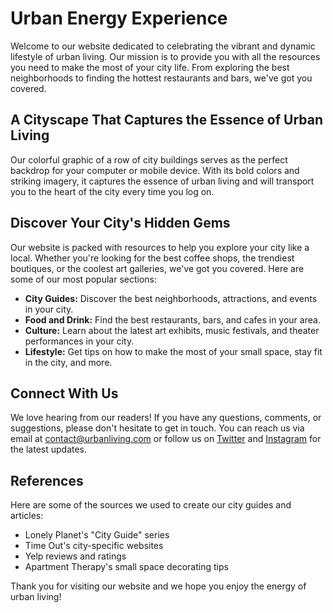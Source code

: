 <!--font:Montserrat-->

# Urban Energy Experience

Welcome to our website dedicated to celebrating the vibrant and dynamic lifestyle of urban living. Our mission is to provide you with all the resources you need to make the most of your city life. From exploring the best neighborhoods to finding the hottest restaurants and bars, we've got you covered.

## A Cityscape That Captures the Essence of Urban Living

Our colorful graphic of a row of city buildings serves as the perfect backdrop for your computer or mobile device. With its bold colors and striking imagery, it captures the essence of urban living and will transport you to the heart of the city every time you log on.

## Discover Your City's Hidden Gems

Our website is packed with resources to help you explore your city like a local. Whether you're looking for the best coffee shops, the trendiest boutiques, or the coolest art galleries, we've got you covered. Here are some of our most popular sections:

-   **City Guides:** Discover the best neighborhoods, attractions, and events in your city.
-   **Food and Drink:** Find the best restaurants, bars, and cafes in your area.
-   **Culture:** Learn about the latest art exhibits, music festivals, and theater performances in your city.
-   **Lifestyle:** Get tips on how to make the most of your small space, stay fit in the city, and more.

## Connect With Us

We love hearing from our readers! If you have any questions, comments, or suggestions, please don't hesitate to get in touch. You can reach us via email at [contact@urbanliving.com](mailto:contact@urbanliving.com) or follow us on [Twitter](#) and [Instagram](#) for the latest updates.

## References

Here are some of the sources we used to create our city guides and articles:

-   Lonely Planet's "City Guide" series
-   Time Out's city-specific websites
-   Yelp reviews and ratings
-   Apartment Therapy's small space decorating tips

Thank you for visiting our website and we hope you enjoy the energy of urban living!

<!--

Write me content for website with wallpaper which alt text is:

"A colorful graphic of a row of city buildings for an urban or city living website"

The name/title of the page should not be 1:1 copy of the alt text but rather a real content of the website which is using this wallpaper.

- Use markdown format
- Start with heading
- Heading should be short and concise
- The content should look like a real website
- The website should not be about the wallpaper, wallpaper is just a related background
- Heading should be contain work "wallpaper" or "background"
- Include real sections like references, contact, user stories, etc. use things relevant to the page purpose.
- Feel free to use structure like headings, bullets, numbering, blockquotes, paragraphs, horizontal lines, etc.
- You can use formatting like bold or _italic_
- You can include UTF-8 emojis
- Links should be only #hash anchors (and you can refer to the document itself)
- Do not include images


---


# Urban Living Wallpaper: Bringing the City to Your Screen

Welcome to our urban living website, where we celebrate the vibrancy and energy of city living. Our website is dedicated to providing you with all the information you need to make the most of your urban lifestyle. Whether you're a city dweller or just love the energy of the concrete jungle, we've got you covered.

## The Perfect Background for Your Urban Lifestyle

Our colorful graphic of a row of city buildings is the perfect background for your computer or mobile device. This wallpaper captures the essence of urban living and will transport you to the heart of the city every time you log on.

## Explore Our Resources

Our website is packed with resources for urban dwellers. From tips on how to decorate your small apartment to guides on the best restaurants in the city, we've got it all. Here are some of our most popular sections:

- **City Guides:** Discover the best neighborhoods, attractions, and events in your city.
- **Home Decor:** Get inspiration and advice on how to make the most of your small space.
- **Food and Drink:** Find the best restaurants, bars, and cafes in your area.
- **User Stories:** Read about other urban dwellers' experiences and share your own.

## Connect With Us

We love hearing from our readers! If you have any questions, comments, or suggestions, please don't hesitate to get in touch. You can reach us via email at [contact@urbanliving.com](mailto:contact@urbanliving.com) or follow us on [Twitter](#) and [Instagram](#) for the latest updates.

## References

Here are some of the sources we used to create our city guides and articles:

- Lonely Planet's "City Guide" series
- Time Out's city-specific websites
- Yelp reviews and ratings
- Apartment Therapy's small space decorating tips

Thank you for visiting our website and we hope you enjoy your urban living wallpaper!


---


Heading should not include word "wallpaper". The website should not be about the wallpaper itself, wallpaper is just a related background, rewrite whole content.


---


# Experience the Energy of Urban Living

Welcome to our website dedicated to celebrating the vibrant and dynamic lifestyle of urban living. Our mission is to provide you with all the resources you need to make the most of your city life. From exploring the best neighborhoods to finding the hottest restaurants and bars, we've got you covered.

## A Cityscape That Captures the Essence of Urban Living

Our colorful graphic of a row of city buildings serves as the perfect backdrop for your computer or mobile device. With its bold colors and striking imagery, it captures the essence of urban living and will transport you to the heart of the city every time you log on.

## Discover Your City's Hidden Gems

Our website is packed with resources to help you explore your city like a local. Whether you're looking for the best coffee shops, the trendiest boutiques, or the coolest art galleries, we've got you covered. Here are some of our most popular sections:

- **City Guides:** Discover the best neighborhoods, attractions, and events in your city.
- **Food and Drink:** Find the best restaurants, bars, and cafes in your area.
- **Culture:** Learn about the latest art exhibits, music festivals, and theater performances in your city.
- **Lifestyle:** Get tips on how to make the most of your small space, stay fit in the city, and more.

## Connect With Us

We love hearing from our readers! If you have any questions, comments, or suggestions, please don't hesitate to get in touch. You can reach us via email at [contact@urbanliving.com](mailto:contact@urbanliving.com) or follow us on [Twitter](#) and [Instagram](#) for the latest updates.

## References

Here are some of the sources we used to create our city guides and articles:

- Lonely Planet's "City Guide" series
- Time Out's city-specific websites
- Yelp reviews and ratings
- Apartment Therapy's small space decorating tips

Thank you for visiting our website and we hope you enjoy the energy of urban living!


---


Write me a Google font which is best fitting for the website.

Pick from the list:
- Alegreya
- Lato
- Cabin
- Orbitron
- Cinzel
- Poppins
- Lobster
- Exo 2
- Cormorant Garamond
- Inter
- IBM Plex Sans
- Cinzel Decorative
- Montserrat
- Barlow Condensed
- Playfair Display
- Dancing Script
- Roboto
- Barlow Condensed
- Futura
- Open Sans
- Great Vibes
- Raleway


Write just the font name nothing else.


---


Montserrat

-->
